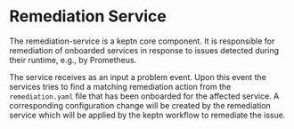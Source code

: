 # Remediation Service

The remediation-service is a keptn core component. It is responsible for remediation of onboarded services in response to issues detected during their runtime, e.g., by Prometheus. 

The service receives as an input a problem event. Upon this event the services tries to find a matching remediation action from the `remediation.yaml` file that has been onboarded for the affected service.
A corresponding configuration change will be created by the remediation service which will be applied by the keptn workflow to remediate the issue.
